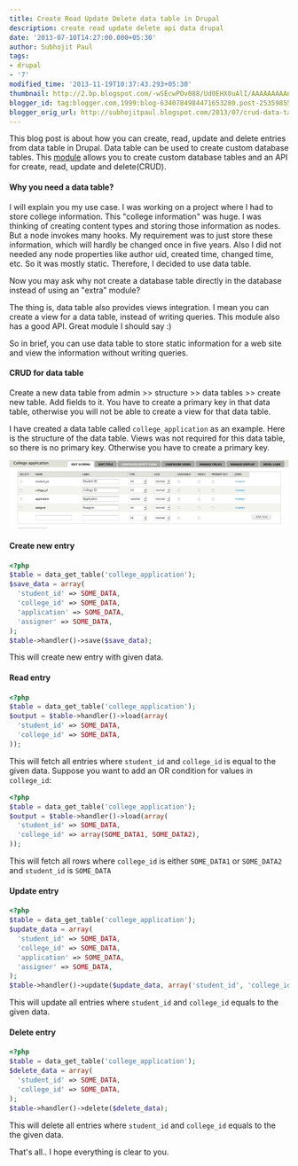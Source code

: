 ```yaml
---
title: Create Read Update Delete data table in Drupal
description: create read update delete api data drupal
date: '2013-07-10T14:27:00.000+05:30'
author: Subhojit Paul
tags:
- drupal
- '7'
modified_time: '2013-11-19T10:37:43.293+05:30'
thumbnail: http://2.bp.blogspot.com/-wSEcwPOv088/Ud0EHX0uAlI/AAAAAAAAAnE/aJnJ_EhlSGQ/s72-c/Selection_005.png
blogger_id: tag:blogger.com,1999:blog-6340784984471653280.post-2535985540819512472
blogger_orig_url: http://subhojitpaul.blogspot.com/2013/07/crud-data-table-in-drupal.html
---
```


This blog post is about how you can create, read, update and delete entries from data table in Drupal. Data table can be used to create custom database tables. This [module](https://drupal.org/project/data) allows you to create custom database tables and an API for create, read, update and delete(CRUD).

#### Why you need a data table?

I will explain you my use case. I was working on a project where I had to store college information. This "college information" was huge. I was thinking of creating content types and storing those information as nodes. But a node invokes many hooks. My requirement was to just store these information, which will hardly be changed once in five years. Also I did not needed any node properties like author uid, created time, changed time, etc. So it was mostly static. Therefore, I decided to use data table.

Now you may ask why not create a database table directly in the database instead of using an "extra" module?

The thing is, data table also provides views integration. I mean you can create a view for a data table, instead of writing queries. This module also has a good API. Great module I should say :)

So in brief, you can use data table to store static information for a web site and view the information without writing queries.

#### CRUD for data table

Create a new data table from admin >> structure >> data tables >> create new table. Add fields to it. You have to create a primary key in that data table, otherwise you will not be able to create a view for that data table.

I have created a data table called `college_application` as an example. Here is the structure of the data table. Views was not required for this data table, so there is no primary key. Otherwise you have to create a primary key.

[![](../images/post_3/crud-table.png)](../images/post_3/crud-table.png)

#### Create new entry

```php
<?php
$table = data_get_table('college_application');
$save_data = array(
  'student_id' => SOME_DATA,
  'college_id' => SOME_DATA,
  'application' => SOME_DATA,
  'assigner' => SOME_DATA,
);
$table->handler()->save($save_data);
```

This will create new entry with given data.

#### Read entry

```php
<?php
$table = data_get_table('college_application');
$output = $table->handler()->load(array(
  'student_id' => SOME_DATA,
  'college_id' => SOME_DATA,
));
```

This will fetch all entries where `student_id` and `college_id` is equal to the given data.
Suppose you want to add an OR condition for values in `college_id`:

```php
<?php
$table = data_get_table('college_application');
$output = $table->handler()->load(array(
  'student_id' => SOME_DATA,
  'college_id' => array(SOME_DATA1, SOME_DATA2),
));
```

This will fetch all rows where `college_id` is either `SOME_DATA1` or `SOME_DATA2` and `student_id` is `SOME_DATA`

#### Update entry

```php
<?php
$table = data_get_table('college_application');
$update_data = array(
  'student_id' => SOME_DATA,
  'college_id' => SOME_DATA,
  'application' => SOME_DATA,
  'assigner' => SOME_DATA,
);
$table->handler()->update($update_data, array('student_id', 'college_id'));
```

This will update all entries where `student_id` and `college_id` equals to the given data.

#### Delete entry

```php
<?php
$table = data_get_table('college_application');
$delete_data = array(
  'student_id' => SOME_DATA,
  'college_id' => SOME_DATA,
);
$table->handler()->delete($delete_data);
```

This will delete all entries where `student_id` and `college_id` equals to the the given data.

That's all.. I hope everything is clear to you.
